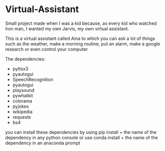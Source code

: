 # Virtual-Assistant
Small project made when I was a kid because, as every kid who watched Iron man, I wanted my own Jarvis, my own virtual assistant.

This is a virtual assistant called Aina to which you can ask a lot of things such as the weather, make a morning routine, put an alarm, make a google research or even control your computer

The dependencies:
  - pyttsx3
  - pyautogui
  - SpeechRecognition
  - pyautogui
  - playsound
  - pywhatkit
  - colorama
  - pyjokes
  - wikipedia
  - requests
  - bs4
  
  you can install these dependencies by using pip install + the name of the dependency in any python console or use conda install + the name of the dependency in an anaconda prompt
